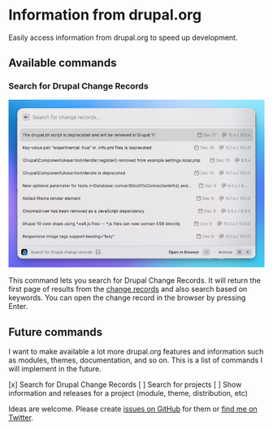 # Information from drupal.org

Easily access information from drupal.org to speed up development.

## Available commands

### Search for Drupal Change Records

![Search for Drupal Change Records](assets/drupal-change-records-screenshot.png)

This command lets you search for Drupal Change Records. It will return the first page of results from the [change records](https://www.drupal.org/list-changes/drupal) and also search based on keywords. You can open the change record in the browser by pressing Enter.

## Future commands

I want to make available a lot more drupal.org features and information such as modules, themes, documentation, and so on. This is a list of commands I will implement in the future.

[x] Search for Drupal Change Records
[ ] Search for projects
[ ] Show information and releases for a project (module, theme, distribution, etc)

Ideas are welcome. Please create [issues on GitHub](https://github.com/hussainweb/raycast-drupal-org/issues) for them or [find me on Twitter](https://twitter.com/hussainweb).
